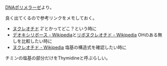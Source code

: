[DNAポリメラーゼ](DNAポリメラーゼ.md)より。

良く出てくるので参考リンクをメモしておく。

- [ヌクレオチド](http://nature.cc.hirosaki-u.ac.jp/lab/3/animsci/text_id/Nucleotides.html) 2'とかってどこ？という時に
- [デオキシリボース - Wikipedia](https://ja.wikipedia.org/wiki/%E3%83%87%E3%82%AA%E3%82%AD%E3%82%B7%E3%83%AA%E3%83%9C%E3%83%BC%E3%82%B9)と[リボヌクレオチド - Wikipedia](https://ja.wikipedia.org/wiki/%E3%83%AA%E3%83%9C%E3%83%8C%E3%82%AF%E3%83%AC%E3%82%AA%E3%83%81%E3%83%89) OHのある無しを比較したい時に
- [ヌクレオチド - Wikipedia](https://ja.wikipedia.org/wiki/%E3%83%8C%E3%82%AF%E3%83%AC%E3%82%AA%E3%83%81%E3%83%89) 塩基の構造式を確認したい時に

チミンの塩基の部分だけをThymidineと呼ぶらしい。